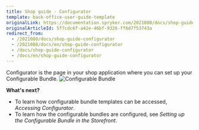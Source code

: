 ```yaml
---
title: Shop guide - Configurator
template: back-office-user-guide-template
originalLink: https://documentation.spryker.com/2021080/docs/shop-guide-configurator
originalArticleId: 5f7cdc6f-a42e-46bf-9326-ff6d7f53743a
redirect_from:
  - /2021080/docs/shop-guide-configurator
  - /2021080/docs/en/shop-guide-configurator
  - /docs/shop-guide-configurator
  - /docs/en/shop-guide-configurator
---
```


Configurator is the page in your shop application where you can set up your Configurable Bundle.
![Configurable Bundle](https://spryker.s3.eu-central-1.amazonaws.com/docs/User+Guides/Shop+User+Guides/Configurator/conf-bundle.gif)

**What's next?**

* To learn how configurable bundle templates can be accessed, *Accessing Configurator*.
* To learn how the configurable bundles are configured, see *Setting up the Configurable Bundle in the Storefront*.
